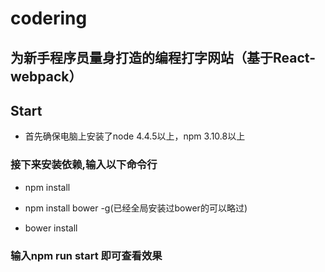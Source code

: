 # codering
## 为新手程序员量身打造的编程打字网站（基于React-webpack）

## Start 

- 首先确保电脑上安装了node 4.4.5以上，npm 3.10.8以上

### 接下来安装依赖,输入以下命令行

- npm install  

- npm install bower -g(已经全局安装过bower的可以略过)

- bower install


### 输入npm run start 即可查看效果







